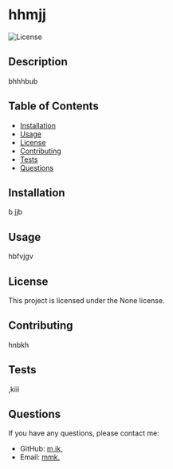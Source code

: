 # hhmjj

![License](https://img.shields.io/badge/License-None-blue.svg)

## Description
bhhhbub

## Table of Contents
- [Installation](#installation)
- [Usage](#usage)
- [License](#license)
- [Contributing](#contributing)
- [Tests](#tests)
- [Questions](#questions)

## Installation
b jjb

## Usage
hbfvjgv 

## License
This project is licensed under the None license.

## Contributing
hnbkh

## Tests
,kiii

## Questions
If you have any questions, please contact me:
- GitHub: [m,ik,](https://github.com/m,ik,)
- Email: [mmk.](mailto:mmk.)
